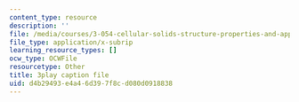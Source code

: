 ```yaml
---
content_type: resource
description: ''
file: /media/courses/3-054-cellular-solids-structure-properties-and-applications-spring-2015/d4b29493e4a46d397f8cd080d0918838_q-uLJN8upWE.srt
file_type: application/x-subrip
learning_resource_types: []
ocw_type: OCWFile
resourcetype: Other
title: 3play caption file
uid: d4b29493-e4a4-6d39-7f8c-d080d0918838
---
```

